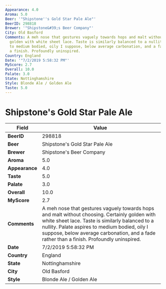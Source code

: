 ```yaml
---
Appearance: 4.0
Aroma: 5.0
Beer: '"Shipstone''s Gold Star Pale Ale"'
BeerID: 298818
Brewer: '"Shipstone&#39;s Beer Company"'
City: Old Basford
Comments: A meh nose that gestures vaguely towards hops and malt without choosing.  Certainly
  golden with white sheet lace. Taste is similarly balanced to a nullity. Palate aspires
  to medium bodied, oily I suppose, below average carbonation, and a fade rather than
  a finish. Profoundly uninspired.
Country: England
Date: '"7/2/2019 5:58:32 PM"'
MyScore: 2.7
Overall: 10.0
Palate: 3.0
State: Nottinghamshire
Style: Blonde Ale / Golden Ale
Taste: 5.0
---
```


# Shipstone's Gold Star Pale Ale

| Field         | Value |
|---------------|-------|
| **BeerID** | 298818 |
| **Beer** | Shipstone's Gold Star Pale Ale |
| **Brewer** | Shipstone&#39;s Beer Company |
| **Aroma** | 5.0 |
| **Appearance** | 4.0 |
| **Taste** | 5.0 |
| **Palate** | 3.0 |
| **Overall** | 10.0 |
| **MyScore** | 2.7 |
| **Comments** | A meh nose that gestures vaguely towards hops and malt without choosing.  Certainly golden with white sheet lace. Taste is similarly balanced to a nullity. Palate aspires to medium bodied, oily I suppose, below average carbonation, and a fade rather than a finish. Profoundly uninspired. |
| **Date** | 7/2/2019 5:58:32 PM |
| **Country** | England |
| **State** | Nottinghamshire |
| **City** | Old Basford |
| **Style** | Blonde Ale / Golden Ale |

